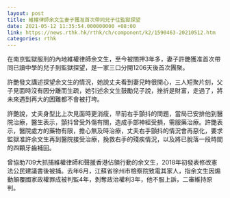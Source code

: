 ```yaml
---
layout: post
title: 維權律師余文生妻子獲准首次帶同兒子往監獄探望
date: 2021-05-12 11:35:54.000000000 +08:00
link: https://news.rthk.hk/rthk/ch/component/k2/1590463-20210512.htm
categories: rthk
---
```


在南京監獄服刑的內地維權律師余文生，至今被關押3年多，妻子許艷獲准首次帶同已讀中學的兒子到監獄探望，是一家三口分開1206天後首次團聚。

許艷發文講述探望余文生的情況，她說丈夫看到妻兒時很開心，三人短聚片刻，父子見面時沒有因分離而生疏，她引述余文生鼓勵兒子說，挫折是財富，走過了，將未來遇到再大的困難都不會被打垮。

許艷說，丈夫身型比上次見面時更消瘦，早前右手顫抖的問題，當局已安排他到醫院治療，醫生表示，顫抖曾受外傷有關，造成手部神經受損，需服藥治療。許艷表示，醫院處方的藥物有限，擔心無及時治療，丈夫右手顫抖的情況會再惡化，要求監獄准許余文生再到醫院接受治療，挽救右手的殘疾情況，以及將已脫落一段時間的四顆牙齒補回。

曾協助709大抓捕維權律師和聲援香港佔領行動的余文生，2018年初發表修改憲法公民建議書後被捕。去年6月，江蘇省徐州市檢察院致電其家人，指余文生因煽動顛覆國家政權罪成被判監4年，剝奪政治權利3年，他不服上訴，二審維持原判。
